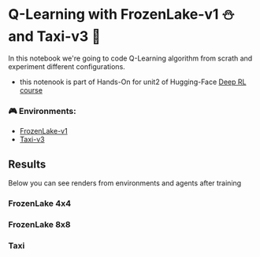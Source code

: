 # Q-Learning with FrozenLake-v1 ⛄ and Taxi-v3 🚕

In this notebook we're going to code Q-Learning algorithm from scrath and experiment different configurations.

- this notenook is part of Hands-On for unit2 of Hugging-Face [Deep RL course](https://huggingface.co/deep-rl-course/unit2/introduction?fw=pt) 

### 🎮 Environments: 

- [FrozenLake-v1](https://www.gymlibrary.dev/environments/toy_text/frozen_lake/)
- [Taxi-v3](https://www.gymlibrary.dev/environments/toy_text/taxi/)


  


## Results
Below you can see renders from environments and agents after training

### FrozenLake 4x4

### FrozenLake 8x8

### Taxi





